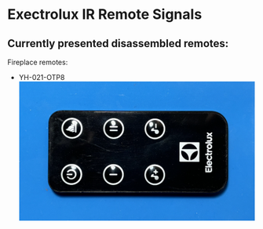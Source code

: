 # Exectrolux IR Remote Signals

Currently presented disassembled remotes:
-----------------------------------------

Fireplace remotes:
* YH-021-OTP8
  ![](https://raw.githubusercontent.com/IvanGlinkin/Default-IR-vendors-samples/refs/heads/main/Electrolux/Fireplace/YH-021-OTP8/Remote_general_front.png)
